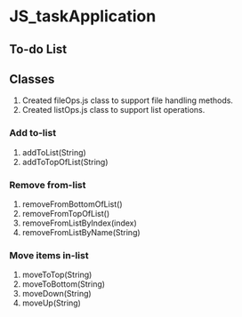# JS_taskApplication

## To-do List

## Classes

1. Created fileOps.js class to support file handling methods.
2. Created listOps.js class to support list operations.

### Add to-list

1. addToList(String)
2. addToTopOfList(String)

### Remove from-list

1. removeFromBottomOfList()
2. removeFromTopOfList()
3. removeFromListByIndex(index)
4. removeFromListByName(String)

### Move items in-list

1. moveToTop(String)
2. moveToBottom(String)
3. moveDown(String)
4. moveUp(String)
